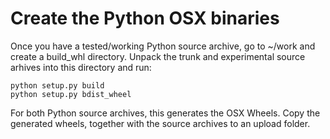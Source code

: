 # Create the Python OSX binaries

Once you have a tested/working Python source archive, go to ~/work and create a build_whl directory. Unpack the trunk and experimental
source arhives into this directory and run:

```
python setup.py build
python setup.py bdist_wheel
```

For both Python source archives, this generates the OSX Wheels. Copy the generated wheels, together with the source archives to an
upload folder.
